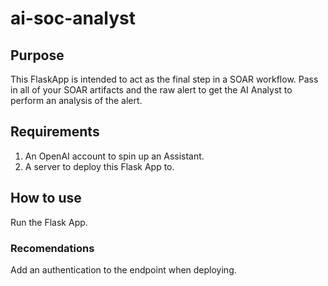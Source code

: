 # ai-soc-analyst

## Purpose

This FlaskApp is intended to act as the final step in a SOAR workflow. Pass in all of your SOAR artifacts and the raw alert to get the AI Analyst to perform an analysis of the alert.

## Requirements

1. An OpenAI account to spin up an Assistant.
2. A server to deploy this Flask App to.

## How to use

Run the Flask App.

### Recomendations

Add an authentication to the endpoint when deploying.
